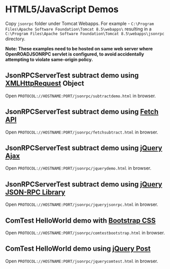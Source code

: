 # HTML5/JavaScript Demos

Copy `jsonrpc` folder under Tomcat Webapps. For example - `C:\Program Files\Apache Software Foundation\Tomcat 8.5\webapps\` resulting in a `C:\Program Files\Apache Software Foundation\Tomcat 8.5\webapps\jsonrpc` directory.

**Note: These examples need to be hosted on same web server where OpenROADJSONRPC servlet is configured, to avoid accidentally attempting to violate same-origin policy.**

## JsonRPCServerTest subtract demo using [XMLHttpRequest](https://developer.mozilla.org/en-US/docs/Web/API/XMLHttpRequest "XMLHttpRequest") Object

Open `PROTOCOL://HOSTNAME:PORT/jsonrpc/subtractdemo.html` in browser.

## JsonRPCServerTest subtract demo using [Fetch API](https://developer.mozilla.org/en-US/docs/Web/API/Fetch_API "Fetch API")

Open `PROTOCOL://HOSTNAME:PORT/jsonrpc/fetchsubtract.html` in browser.

## JsonRPCServerTest subtract demo using [jQuery Ajax](http://api.jquery.com/jquery.ajax/ "jQuery Ajax")

Open `PROTOCOL://HOSTNAME:PORT/jsonrpc/jquerydemo.html` in browser.

## JsonRPCServerTest subtract demo using [jQuery JSON-RPC Library](https://github.com/datagraph/jquery-jsonrpc "jQuery JSON-RPC Library")

Open `PROTOCOL://HOSTNAME:PORT/jsonrpc/jqueryjsonrpc.html` in browser.

## ComTest HelloWorld demo with [Bootstrap CSS](https://getbootstrap.com/docs/4.1/layout/overview/ "Bootstrap CSS")

Open `PROTOCOL://HOSTNAME:PORT/jsonrpc/comtestbootstrap.html` in browser.

## ComTest HelloWorld demo using [jQuery Post](https://api.jquery.com/jquery.post/ "jQuery Post")

Open `PROTOCOL://HOSTNAME:PORT/jsonrpc/jquerycomtest.html` in browser.